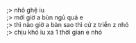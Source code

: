 ;> nhô ghệ iu<br>
;> mới giờ a bùn ngủ quá e<br>
;> thì nào giờ a bàn sao thì cứ z triển z nhó<br>
;> chịu khó iu xa 1 thời gian e nhó
